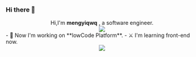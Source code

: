 ### Hi there 👋

<div align="center">Hi,I'm <b>mengyiqwq</b> , a software engineer.</div>
<div align="center"> <img src="https://github-readme-stats.vercel.app/api?username=mengyiqwq&show_icons=true&count_private=true&hide=prs&theme=default_repocard" /> </div>
- 🤔 Now I'm working on **lowCode Platform**.
-  ⚔️ I'm learning front-end now.
<div align="center"> <img src="https://github-readme-stats.vercel.app/api/top-langs/?username=mengyiqwq&hide_title=true&hide_border=true&layout=compact&langs_count=6&text_color=000&icon_color=fff&bg_color=0,52fa5a,4dfcff,c64dff&theme=graywhite" /> </div>
<!--
**mengyiqwq/mengyiqwq** is a ✨ _special_ ✨ repository because its `README.md` (this file) appears on your GitHub profile.

Here are some ideas to get you started:

- 🔭 I’m currently working on ...
- 🌱 I’m currently learning ...
- 👯 I’m looking to collaborate on ...
- 🤔 I’m looking for help with ...
- 💬 Ask me about ...
- 📫 How to reach me: ...
- 😄 Pronouns: ...
- ⚡ Fun fact: ...
-->
